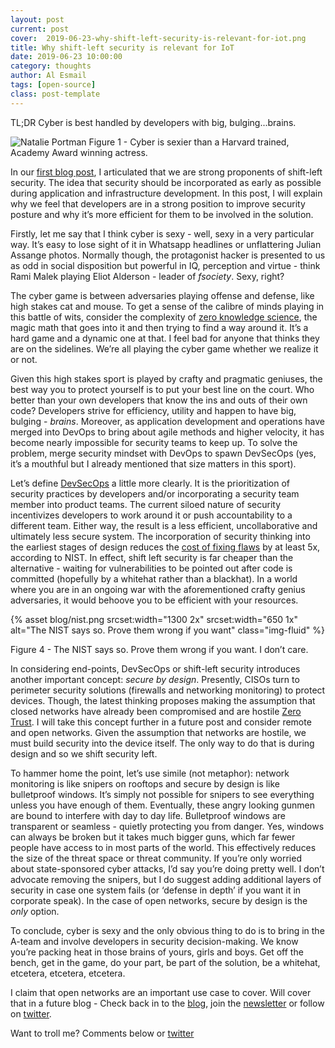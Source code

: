 ```yaml
---
layout: post
current: post
cover:  2019-06-23-why-shift-left-security-is-relevant-for-iot.png
title: Why shift-left security is relevant for IoT
date: 2019-06-23 10:00:00
category: thoughts
author: Al Esmail
tags: [open-source]
class: post-template
---
```


TL;DR Cyber is best handled by developers with big, bulging...brains.

![Natalie Portman](https://media.giphy.com/media/lQaO9Cf50zlM4/giphy.gif)
Figure 1 - Cyber is sexier than a Harvard trained, Academy Award winning actress.

In our [first blog post]({{site.url}}/blog/news/2019/06/20/why-we-are-doing-what-we-do), I articulated that we are strong proponents of shift-left security.  The idea that security should be incorporated as early as possible during application and infrastructure development.  In this post, I will explain why we feel that developers are in a strong position to improve security posture and why it’s more efficient for them to be involved in the solution.

Firstly, let me say that I think cyber is sexy - well, sexy in a very particular way.  It’s easy to lose sight of it in Whatsapp headlines or unflattering Julian Assange photos.  Normally though, the protagonist hacker is presented to us as odd in social disposition but powerful in IQ, perception and virtue - think Rami Malek playing Eliot Alderson - leader of _fsociety_. Sexy, right?

The cyber game is between adversaries playing offense and defense, like high stakes cat and mouse.  To get a sense of the calibre of minds playing in this battle of wits, consider the complexity of [zero knowledge science](https://www.youtube.com/watch?v=z1-eH3NJJX0), the magic math that goes into it and then trying to find a way around it.  It’s a hard game and a dynamic one at that. I feel bad for anyone that thinks they are on the sidelines.  We’re all playing the cyber game whether we realize it or not.

Given this high stakes sport is played by crafty and pragmatic geniuses, the best way you to protect yourself is to put your best line on the court.  Who better than your own developers that know the ins and outs of their own code?  Developers strive for efficiency, utility and happen to have big, bulging - _brains_.  Moreover, as application development and operations have merged into DevOps to bring about agile methods and higher velocity, it has become nearly impossible for security teams to keep up.  To solve the problem, merge security mindset with DevOps to spawn DevSecOps (yes, it’s a mouthful but I already mentioned that size matters in this sport).

Let’s define [DevSecOps](https://opensource.com/article/19/1/what-devsecops) a little more clearly.  It is the prioritization of security practices by developers and/or incorporating a security team member into product teams.  The current siloed nature of security incentivizes developers to work around it or push accountability to a different team.  Either way, the result is a less efficient, uncollaborative and ultimately less secure system.  The incorporation of security thinking into the earliest stages of design reduces the [cost of fixing flaws](https://www.researchgate.net/figure/Cost-to-fix-at-different-phases-of-development_fig1_301789336) by at least 5x, according to NIST.  In effect, shift left security is far cheaper than the alternative - waiting for vulnerabilities to be pointed out after code is committed (hopefully by a whitehat rather than a blackhat).  In a world where you are in an ongoing war with the aforementioned crafty genius adversaries, it would behoove you to be efficient with your resources.

{% asset blog/nist.png srcset:width="1300 2x" srcset:width="650 1x" alt="The NIST says so. Prove them wrong if you want" class="img-fluid" %}

Figure 4 - The NIST says so. Prove them wrong if you want. I don’t care.

In considering end-points, DevSecOps or shift-left security introduces another important concept: _secure by design_.  Presently, CISOs turn to perimeter security solutions (firewalls and networking monitoring) to protect devices.  Though, the latest thinking proposes making the assumption that closed networks have already been compromised and are hostile [Zero Trust](https://www.oreilly.com/library/view/zero-trust-networks/9781491962183/ch01.html ). I will take this concept further in a future post and consider remote and open networks.  Given the assumption that networks are hostile, we must build security into the device itself.  The only way to do that is during design and so we shift security left.

To hammer home the point, let’s use simile (not metaphor): network monitoring is like snipers on rooftops and secure by design is like bulletproof windows.  It’s simply not possible for snipers to see everything unless you have enough of them.  Eventually, these angry looking gunmen are bound to interfere with day to day life.  Bulletproof windows are transparent or seamless - quietly protecting you from danger.  Yes, windows can always be broken but it takes much bigger guns, which far fewer people have access to in most parts of the world.  This effectively reduces the size of the threat space or threat community.  If you’re only worried about state-sponsored cyber attacks, I’d say you’re doing pretty well.  I don’t advocate removing the snipers, but I do suggest adding additional layers of security in case one system fails (or ‘defense in depth’ if you want it in corporate speak).  In the case of open networks, secure by design is the _only_ option.

To conclude, cyber is sexy and the only obvious thing to do is to bring in the A-team and involve developers in security decision-making. We know you’re packing heat in those brains of yours, girls and boys. Get off the bench, get in the game, do your part, be part of the solution, be a whitehat, etcetera, etcetera, etcetera.

I claim that open networks are an important use case to cover. Will cover that in a future blog - Check back in to the [blog]({{site.url}}/blog), join the [newsletter](http://eepurl.com/ge0niv) or follow on [twitter](https://twitter.com/wottsecurity).

Want to troll me? Comments below or [twitter](https://www.twitter.com/wottsecurity)
